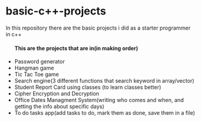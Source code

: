 # basic-c++-projects
In this repository there are the basic projects i did as a starter programmer in c++


<ul>
  <h4>This are the projects that are in(in making order)</h4>
  <li>Password generator</li>
  <li>Hangman game</li>
  <li>Tic Tac Toe game</li>
  <li>Search engine(3 different functions that search keyword in array/vector)</li>
  <li>Student Report Card using classes (to learn classes better)</li>
  <li>Cipher Encryption and Decryption</li>
  <li>Office Dates Managment System(writing who comes and when, and getting the info about specific days)</li>
  <li>To do tasks app(add tasks to do, mark them as done, save them in a file)</li>
</ul>
